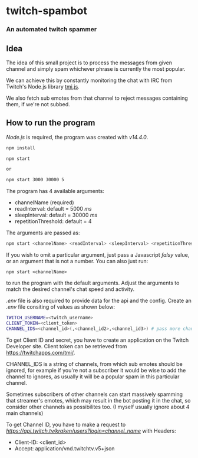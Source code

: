 # twitch-spambot

### An automated twitch spammer

## Idea

The idea of this small project is to process the messages from given channel
and simply spam whichever phrase is currently the most popular.

We can achieve this by constantly monitoring the chat with IRC from Twitch's
Node.js library [tmi.js](https://github.com/tmijs).

We also fetch sub emotes from that channel to reject messages containing them,
if we're not subbed.

## How to run the program

_Node.js_ is required, the program was created with _v14.4.0_.

```bash
npm install

npm start

or

npm start 3000 30000 5
```

The program has 4 available arguments:

- channelName (required)
- readInterval: default = 5000 _ms_
- sleepInterval: default = 30000 _ms_
- repetitionThreshold: default = 4

The arguments are passed as:

```bash
npm start <channelName> <readInterval> <sleepInterval> <repetitionThreshold>
```

If you wish to omit a particular argument, just pass a Javascript _falsy_ value,
or an argument that is not a number.
You can also just run:

```
npm start <channelName>
```

to run the program with the default arguments.
Adjust the arguments to match the desired channel's chat speed and activity.

_.env_ file is also required to provide data for the api and the config.
Create an _.env_ file consiting of values as shown below:

```bash
TWITCH_USERNAME=<twitch_username>
CLIENT_TOKEN=<client_token>
CHANNEL_IDS=<channel_id>(,<channel_id2>,<channel_id3>) # pass more channels to ignore after ','
```

To get Client ID and secret, you have to create an application
on the Twitch Developer site.
Client token can be retrieved from https://twitchapps.com/tmi/.

CHANNEL_IDS is a string of channels, from which sub emotes should be ignored,
for example if you're not a subscriber it would be wise to add the channel to
ignores, as usually it will be a popular spam in this particular channel.

Sometimes subscribers of other channels can start massively spamming that streamer's
emotes, which may result in the bot posting it in the chat, so consider
other channels as possibilites too.
(I myself usually ignore about 4 main channels)

To get Channel ID, you have to make a request to _https://api.twitch.tv/kraken/users?login=channel_name_ with Headers:

- Client-ID: <client_id>
- Accept: application/vnd.twitchtv.v5+json
